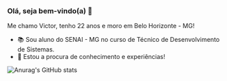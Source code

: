 ### Olá, seja bem-vindo(a) 👋
Me chamo Victor, tenho 22 anos e moro em Belo Horizonte - MG!

- 📚 Sou aluno do SENAI - MG no curso de Técnico de Desenvolvimento de Sistemas.
- 🔭 Estou a procura de conhecimento e experiências!

![Anurag's GitHub stats](https://github-readme-stats.vercel.app/api?username=ovitudev&show_icons=true&theme=radical)
<!--
**ovitudev/ovitudev** is a ✨ _special_ ✨ repository because its `README.md` (this file) appears on your GitHub profile.

Here are some ideas to get you started:

- 👯 I’m looking to collaborate on ...
- 🤔 I’m looking for help with ...
- 💬 Ask me about ...
- 📫 How to reach me: ...
- 😄 Pronouns: ...
- ⚡ Fun fact: ...
-->
